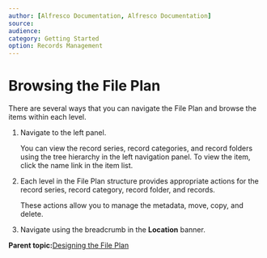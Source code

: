 ```yaml
---
author: [Alfresco Documentation, Alfresco Documentation]
source: 
audience: 
category: Getting Started
option: Records Management
---
```


# Browsing the File Plan

There are several ways that you can navigate the File Plan and browse the items within each level.

1.  Navigate to the left panel.

    You can view the record series, record categories, and record folders using the tree hierarchy in the left navigation panel. To view the item, click the name link in the item list.

2.  Each level in the File Plan structure provides appropriate actions for the record series, record category, record folder, and records.

    These actions allow you to manage the metadata, move, copy, and delete.

3.  Navigate using the breadcrumb in the **Location** banner.


**Parent topic:**[Designing the File Plan](../tasks/rm-fileplan-design.md)

